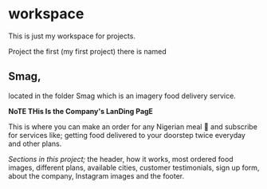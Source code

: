 # workspace
This is just my workspace for projects.

Project the first (my first project) there is named 
## Smag, 
located in the folder Smag which is an imagery food delivery service.

 __NoTE THis Is the Company's LanDing PagE__

This is where you can make an order for any Nigerian meal 🍛 and subscribe 
for services like; getting food delivered to your doorstep twice everyday and other plans.

_Sections in this project;_ the header, how it works, most ordered food images, different plans, available cities, customer testimonials, sign up form, about the company, Instagram images and the footer.
